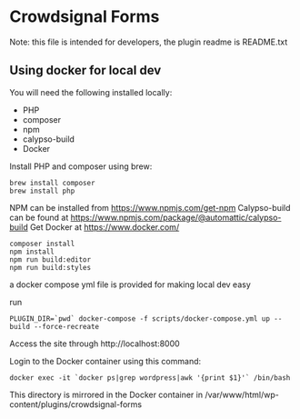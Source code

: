 # Crowdsignal Forms

Note: this file is intended for developers, the plugin readme
is README.txt

## Using docker for local dev

You will need the following installed locally:
* PHP
* composer
* npm
* calypso-build
* Docker

Install PHP and composer using brew:
```
brew install composer
brew install php
```
NPM can be installed from https://www.npmjs.com/get-npm
Calypso-build can be found at https://www.npmjs.com/package/@automattic/calypso-build
Get Docker at https://www.docker.com/

```
composer install
npm install
npm run build:editor
npm run build:styles
```

a docker compose yml file is provided for making local dev easy

run 
```
PLUGIN_DIR=`pwd` docker-compose -f scripts/docker-compose.yml up --build --force-recreate
```
Access the site through http://localhost:8000

Login to the Docker container using this command:
```
docker exec -it `docker ps|grep wordpress|awk '{print $1}'` /bin/bash
```

This directory is mirrored in the Docker container in /var/www/html/wp-content/plugins/crowdsignal-forms
